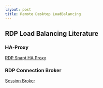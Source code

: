 ```yaml
---
layout: post
title: Remote Desktop LoadBalancing
---
```


## RDP Load Balancing Literature
### HA-Proxy
[RDP Snapt HA Proxy](https://medium.com/snapt/rdp-load-balancing-with-haproxy-9e5e1c1e8b6c/)


### RDP Connection Broker
[Session Broker](https://turbofuture.com/computers/How-to-Set-Up-Load-Balancing-for-Terminal-Servers)

